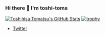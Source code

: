 ### Hi there 👋 I'm toshi-toma


[![Toshihisa Tomatsu's GitHub Stats](https://github-readme-stats.vercel.app/api?username=toshi-toma)](https://github.com/toshi-toma/github-readme-stats)
[![trophy](https://github-profile-trophy.vercel.app/?username=toshi-toma)](https://github.com/ryo-ma/github-profile-trophy)

- [Twitter](https://twitter.com/toshi__toma)

<!--
**toshi-toma/toshi-toma** is a ✨ _special_ ✨ repository because its `README.md` (this file) appears on your GitHub profile.

Here are some ideas to get you started:

- 🔭 I’m currently working on ...
- 🌱 I’m currently learning ...
- 👯 I’m looking to collaborate on ...
- 🤔 I’m looking for help with ...
- 💬 Ask me about ...
- 📫 How to reach me: ...
- 😄 Pronouns: ...
- ⚡ Fun fact: ...
-->
